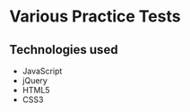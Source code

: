 Various Practice Tests
================

Technologies used
----
- JavaScript
- jQuery
- HTML5
- CSS3
